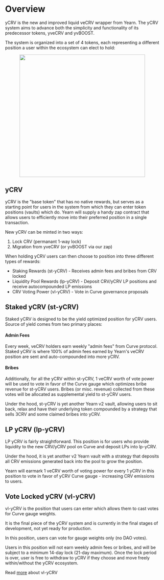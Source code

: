 # Overview
yCRV is the new and improved liquid veCRV wrapper from Yearn. The yCRV system aims to advance both the simplicity and functionality of its predecessor tokens, yveCRV and yvBOOST. 

The system is organized into a set of 4 tokens, each representing a different position a user within the ecosystem can elect to hold:

<p align="center">
  <img width="410" height="400" src="https://i.imgur.com/dOyMPk3.png"/>
</p>

## yCRV
yCRV is the "base token" that has no native rewards, but serves as a starting point for users in the system from which they can enter token positions (vaults) which do. Yearn will supply a handy zap contract that allows users to efficiently move into their preferred position in a single transaction.

New yCRV can be minted in two ways:
1. Lock CRV (permanant 1-way lock)
2. Migration from yveCRV (or yvBOOST via our zap)

When holding yCRV users can then choose to position into three different types of rewards:

- Staking Rewards (st-yCRV) - Receives admin fees and bribes from CRV locked
- Liquidity Pool Rewards (lp-yCRV) - Deposit CRV/yCRV LP positions and receive autocompounded LP emissions
- CRV Voting Power (vl-yCRV) - Vote in Curve governance proposals

## Staked yCRV (st-yCRV)

Staked yCRV is designed to be the yield optimized position for yCRV users. Source of yield comes from two primary places:

#### Admin Fees
Every week, veCRV holders earn weekly "admin fees" from Curve protocol. Staked yCRV is where 100% of admin fees earned by Yearn's veCRV position are sent and auto-compounded into more yCRV. 

#### Bribes
Additionally, for all the yCRV within st-yCRV, 1 veCRV worth of vote power will be used to vote in favor of the Curve gauge which optimizes bribe revenue for st-yCRV users. Bribes (or misc. revenue) collected from these votes will be allocated as supplemental yield to st-yCRV users.

Under the hood, st-yCRV is yet another Yearn v2 vault, allowing users to sit back, relax and have their underlying token compounded by a strategy that sells 3CRV and some claimed bribes into yCRV.

## LP yCRV (lp-yCRV)

LP yCRV is fairly straightforward. This position is for users who provide liquidity to the new CRV/yCRV pool on Curve and deposit LPs into lp-yCRV.

Under the hood, it is yet another v2 Yearn vault with a strategy that deposits all CRV emissions generated back into the pool to grow the position.

Yearn will earmark 1 veCRV worth of voting power for every 1 yCRV in this position to vote in favor of yCRV Curve gauge - increasing CRV emissions to users.

## Vote Locked yCRV (vl-yCRV)

vl-yCRV is the position that users can enter which allows them to cast votes for Curve gauge weights.

It is the final piece of the yCRV system and is currently in the final stages of development, not yet ready for production.

In this position, users can vote for gauge weights only (no DAO votes). 

Users in this position will not earn weekly admin fees or bribes, and will be subject to a minimum 14-day lock (21-day maximum). Once the lock period is over, user is free to withdraw to yCRV if they choose and move freely within/without the yCRV ecosystem.

Read [more](https://docs.yearn.finance/getting-started/products/ycrv/vl-crv) about vl-yCRV